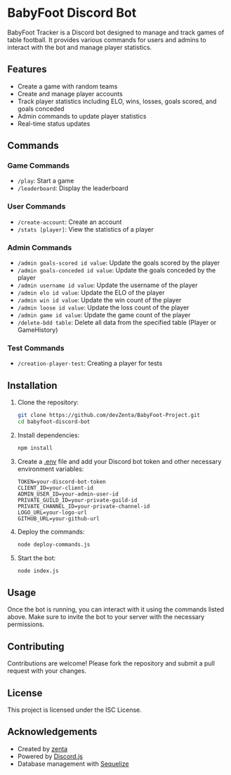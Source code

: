 # BabyFoot Discord Bot

BabyFoot Tracker is a Discord bot designed to manage and track games of table football. It provides various commands for users and admins to interact with the bot and manage player statistics.

## Features

- Create a game with random teams 
- Create and manage player accounts
- Track player statistics including ELO, wins, losses, goals scored, and goals conceded
- Admin commands to update player statistics
- Real-time status updates

## Commands

### Game Commands

- `/play`: Start a game
- `/leaderboard`: Display the leaderboard

### User Commands

- `/create-account`: Create an account
- `/stats [player]`: View the statistics of a player

### Admin Commands

- `/admin goals-scored id value`: Update the goals scored by the player
- `/admin goals-conceded id value`: Update the goals conceded by the player
- `/admin username id value`: Update the username of the player
- `/admin elo id value`: Update the ELO of the player
- `/admin win id value`: Update the win count of the player
- `/admin loose id value`: Update the loss count of the player
- `/admin game id value`: Update the game count of the player
- `/delete-bdd table`: Delete all data from the specified table (Player or GameHistory)

### Test Commands

- `/creation-player-test`: Creating a player for tests

## Installation

1. Clone the repository:
    ```sh
    git clone https://github.com/devZenta/BabyFoot-Project.git
    cd babyfoot-discord-bot
    ```

2. Install dependencies:
    ```sh
    npm install
    ```

3. Create a [.env](https://discordjs.guide/creating-your-bot/#using-dotenv) file and add your Discord bot token and other necessary environment variables:
    ```env
    TOKEN=your-discord-bot-token
    CLIENT_ID=your-client-id
    ADMIN_USER_ID=your-admin-user-id
    PRIVATE_GUILD_ID=your-private-guild-id
    PRIVATE_CHANNEL_ID=your-private-channel-id
    LOGO_URL=your-logo-url
    GITHUB_URL=your-github-url
    ```

4. Deploy the commands:
    ```sh
    node deploy-commands.js
    ```

5. Start the bot:
    ```sh
    node index.js
    ```

## Usage

Once the bot is running, you can interact with it using the commands listed above. Make sure to invite the bot to your server with the necessary permissions.

## Contributing

Contributions are welcome! Please fork the repository and submit a pull request with your changes.

## License

This project is licensed under the ISC License.

## Acknowledgements

- Created by [zenta](https://github.com/devZenta)
- Powered by [Discord.js](https://discord.js.org/)
- Database management with [Sequelize](https://sequelize.org/)
